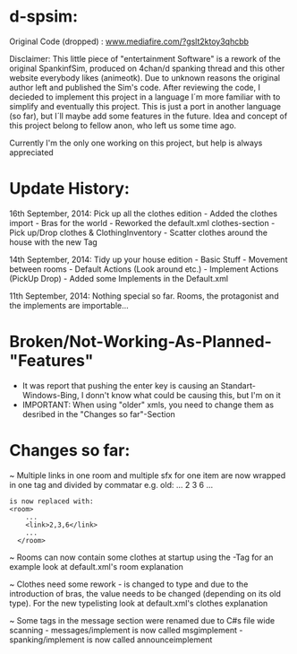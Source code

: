 d-spsim:
========

Original Code (dropped) : www.mediafire.com/?gslt2ktoy3qhcbb

Disclaimer:
This little piece of "entertainment Software" is a rework of the original SpankinfSim, produced on 4chan/d spanking thread and
this other website everybody likes (animeotk). Due to unknown reasons the original author left and published the Sim's code. After reviewing the code, I decieded to implement this project in a language I´m more familiar with to simplify and eventually
this project.
This is just a port in another language (so far), but I´ll maybe add some features in the future.
Idea and concept of this project belong to fellow anon, who left us some time ago.

Currently I'm the only one working on this project, but help is always appreciated

Update History:
===============
16th September, 2014: Pick up all the clothes edition
	- Added the clothes import
	- Bras for the world
	- Reworked the default.xml clothes-section
	- Pick up/Drop clothes & ClothingInventory
	- Scatter clothes around the house with the new <scatteredClothes> Tag
	
14th September, 2014: Tidy up your house edition
	- Basic Stuff
	- Movement between rooms
	- Default Actions (Look around etc.)
	- Implement Actions (PickUp Drop)
	- Added some Implements in the Default.xml
	
11th September, 2014:
  Nothing special so far. Rooms, the protagonist and the implements are importable...


Broken/Not-Working-As-Planned-"Features"
========================================

- It was report that pushing the enter key is causing an Standart-Windows-Bing, I donn't know what could be causing this, but 	I'm on it
- IMPORTANT: When using "older" xmls, you need to change them as desribed in the "Changes so far"-Section

Changes so far:
===============

  ~ Multiple links in one room and multiple sfx for one item are now wrapped in one tag and divided by commatar
    e.g. old:
      <room>
        ...
        <link>2</link>
        <link>3</link>
        <link>6</link>
        ...
      </room>
    
    is now replaced with:
    <room>
        ...
        <link>2,3,6</link>
        ...
      </room>
      
  ~ Rooms can now contain some clothes at startup using the <scatteredClothes>-Tag
  	for an example look at default.xml's room explanation
      
  ~ Clothes need some rework
    - <covers> is changed to type and due to the introduction of bras, the value needs to be changed (depending on its old 		type). For the new typelisting look at default.xml's clothes explanation

  ~ Some tags in the message section were renamed due to C#s file wide scanning
    - messages/implement is now called msgimplement
    - spanking/implement is now called announceimplement
    
